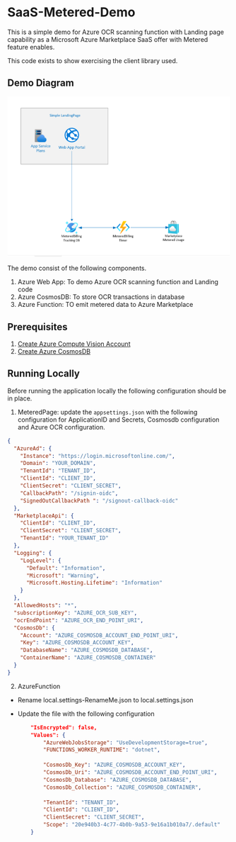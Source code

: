 # SaaS-Metered-Demo

This is a simple demo for Azure OCR scanning function with Landing page capability as a Microsoft Azure Marketplace SaaS offer with Metered feature enables.

This code exists to show exercising the client library used.

## Demo Diagram

![SaaS Metered](./images/Diagram.png)

The demo consist of the following components.

1. Azure Web App: To demo Azure OCR scanning function and Landing code
2. Azure CosmosDB: To store OCR transactions in database
3. Azure Function: TO emit metered data to Azure Marketplace

## Prerequisites

1. [Create Azure Compute Vision Account](https://docs.microsoft.com/en-us/azure/cognitive-services/computer-vision/quickstarts-sdk/client-library?tabs=visual-studio&pivots=programming-language-csharp)
2. [Create Azure CosmosDB](https://docs.microsoft.com/en-us/azure/cosmos-db/introduction)

## Running Locally

Before running the application locally the following configuration should be in place.

1. MeteredPage: update the `appsettings.json` with the following configuration for ApplicationID and Secrets, Cosmosdb configuration and Azure OCR configuration.

  ```json
  {
    "AzureAd": {
      "Instance": "https://login.microsoftonline.com/",
      "Domain": "YOUR_DOMAIN",
      "TenantId": "TENANT_ID",
      "ClientId": "CLIENT_ID",
      "ClientSecret": "CLIENT_SECRET",
      "CallbackPath": "/signin-oidc",
      "SignedOutCallbackPath ": "/signout-callback-oidc"
    },
    "MarketplaceApi": {
      "ClientId": "CLIENT_ID",
      "ClientSecret": "CLIENT_SECRET",
      "TenantId": "YOUR_TENANT_ID"
    },
    "Logging": {
      "LogLevel": {
        "Default": "Information",
        "Microsoft": "Warning",
        "Microsoft.Hosting.Lifetime": "Information"
      }
    },
    "AllowedHosts": "*",
    "subscriptionKey": "AZURE_OCR_SUB_KEY",
    "ocrEndPoint": "AZURE_OCR_END_POINT_URI",
    "CosmosDb": {
      "Account": "AZURE_COSMOSDB_ACCOUNT_END_POINT_URI",
      "Key": "AZURE_COSMOSDB_ACCOUNT_KEY",
      "DatabaseName": "AZURE_COSMOSDB_DATABASE",
      "ContainerName": "AZURE_COSMOSDB_CONTAINER"
    }
  }
  ```

2. AzureFunction

- Rename local.settings-RenameMe.json  to local.settings.json
- Update the file with the following configuration

  ```json
      "IsEncrypted": false,
      "Values": {
          "AzureWebJobsStorage": "UseDevelopmentStorage=true",
          "FUNCTIONS_WORKER_RUNTIME": "dotnet",
          
          "CosmosDb_Key": "AZURE_COSMOSDB_ACCOUNT_KEY",
          "CosmosDb_Uri": "AZURE_COSMOSDB_ACCOUNT_END_POINT_URI",
          "CosmosDb_Database": "AZURE_COSMOSDB_DATABASE",
          "CosmosDb_Collection": "AZURE_COSMOSDB_CONTAINER",

          "TenantId": "TENANT_ID",
          "ClientId": "CLIENT_ID",
          "ClientSecret": "CLIENT_SECRET",
          "Scope": "20e940b3-4c77-4b0b-9a53-9e16a1b010a7/.default"
      }
  ```
